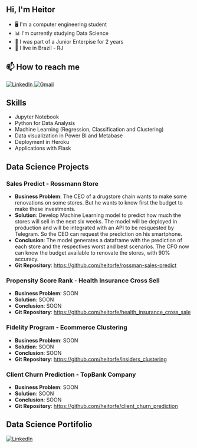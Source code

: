 ## Hi, I'm Heitor
* 🖥️ I'm a computer engineering student
* 📊 I'm currently studying Data Science
* 💼 I was part of a Junior Enterpise for 2 years 
* 📍 I live in Brazil - RJ

## 📫 How to reach me 

 <a href="https://www.linkedin.com/in/heitor-felix/">
         <img alt="LinkedIn" src="https://img.shields.io/badge/LinkedIn-0077B5?style=for-the-badge&logo=linkedin&logoColor=white">
      </a>
 <a href="mailto:heitorfelix@yahoo.com.br">
         <img alt="Gmail" src="https://img.shields.io/badge/Gmail-D14836?style=for-the-badge&logo=gmail&logoColor=white">
      </a>
      
## Skills
* Jupyter Notebook
* Python for Data Analysis
* Machine Learning (Regression, Classification and Clustering)
* Data visualization in Power BI and Metabase
* Deployment in Heroku
* Applications with Flask

## Data Science Projects

### Sales Predict - Rossmann Store
*  **Business Problem**: The CEO of a drugstore chain wants to make some renovations on some stores. But he wants to know first the budget to make these investments.
*  **Solution**: Develop Machine Learning model to predict how much the stores will sell in the next six weeks. The model will be deployed in production and will be integrated with an API to be resquested by Telegram. So the CEO can request the prediction on his smartphone.
*  **Conclusion**: The model generates a dataframe with the prediction of each store and the respectives worst and best scenarios. The CFO now can know the budget available to renovate the stores, with 90% accuracy.
*  **Git Repository**: https://github.com/heitorfe/rossman-sales-predict



### Propensity Score Rank - Health Insurance Cross Sell
*  **Business Problem**: SOON
*  **Solution**: SOON
*  **Conclusion**: SOON
*  **Git Repository**: https://github.com/heitorfe/health_insurance_cross_sale


### Fidelity Program - Ecommerce Clustering
*  **Business Problem**: SOON
*  **Solution**: SOON
*  **Conclusion**: SOON
*  **Git Repository**: https://github.com/heitorfe/insiders_clustering

### Client Churn Prediction - TopBank Company
*  **Business Problem**: SOON
*  **Solution**: SOON
*  **Conclusion**: SOON
*  **Git Repository**: https://github.com/heitorfe/client_churn_prediction

## Data Science Portifolio
 <a href="https://heitorfe.github.io/portifolio-projetos/">
         <img alt="LinkedIn" src="https://img.shields.io/badge/GitHub-100000?style=for-the-badge&logo=github&logoColor=white">
      </a>

<!---
heitorfe/heitorfe is a ✨ special ✨ repository because its `README.md` (this file) appears on your GitHub profile.
You can click the Preview link to take a look at your changes.
--->
